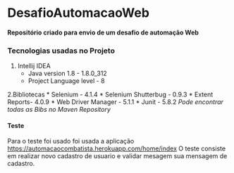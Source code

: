 # DesafioAutomacaoWeb
**Repositório criado para envio de um desafio de automação Web**

### Tecnologias usadas no Projeto

  1. Intellij IDEA
      * Java version 1.8 - 1.8.0_312
      * Project Language level - 8 

  2.Bibliotecas
      * Selenium - 4.1.4
      * Selenium Shutterbug - 0.9.3
      * Extent Reports- 4.0.9
      * Web Driver Manager - 5.1.1
      * Junit - 5.8.2
  _Pode encontrar todas as Bibs no *Maven Repository*_ 
  
#### Teste

  Para o teste foi usado foi usada a aplicação https://automacaocombatista.herokuapp.com/home/index
  O teste consiste em realizar novo cadastro de usuario e validar mesagem sua mensagem de cadastro. 
